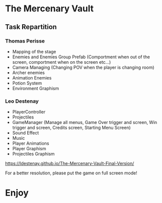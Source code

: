 # The Mercenary Vault

## Task Repartition

### Thomas Perisse

 - Mapping of the stage
 - Enemies and Enemies Group Prefab (Comportment when out of the screen, comportment when on the screen etc...)
 - Camera Managing (Changing POV when the player is changing room)
 - Archer enemies
 - Animation Enemies
 - Potion System
 - Environment Graphism

### Leo Destenay

 - PlayerController
 - Projectiles
 - GameManager (Manage all menus, Game Over trigger and screen, Win trigger and screen, Credits screen, Starting Menu Screen)
 - Sound Effect
 - Music
 - Player Animations
 - Player Graphism
 - Projectiles Graphism

https://ldestenay.github.io/The-Mercenary-Vault-Final-Version/

For a better resolution, please put the game on full screen mode!

# Enjoy
